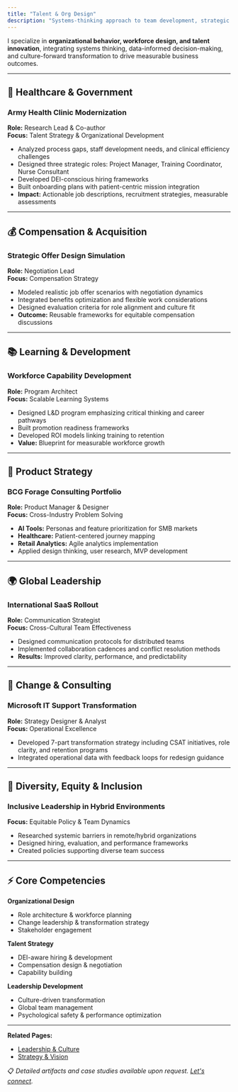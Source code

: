 ```yaml
---
title: "Talent & Org Design"
description: "Systems-thinking approach to team development, strategic alignment, and culture-forward transformation through organizational behavior and workforce design."
---
```


I specialize in **organizational behavior, workforce design, and talent innovation**, integrating systems thinking, data-informed decision-making, and culture-forward transformation to drive measurable business outcomes.

---

## 🏥 Healthcare & Government

### Army Health Clinic Modernization
**Role:** Research Lead & Co-author  
**Focus:** Talent Strategy & Organizational Development  

- Analyzed process gaps, staff development needs, and clinical efficiency challenges  
- Designed three strategic roles: Project Manager, Training Coordinator, Nurse Consultant  
- Developed DEI-conscious hiring frameworks  
- Built onboarding plans with patient-centric mission integration  
- **Impact:** Actionable job descriptions, recruitment strategies, measurable assessments  

---

## 💰 Compensation & Acquisition

### Strategic Offer Design Simulation
**Role:** Negotiation Lead  
**Focus:** Compensation Strategy  

- Modeled realistic job offer scenarios with negotiation dynamics  
- Integrated benefits optimization and flexible work considerations  
- Designed evaluation criteria for role alignment and culture fit  
- **Outcome:** Reusable frameworks for equitable compensation discussions  

---

## 📚 Learning & Development

### Workforce Capability Development
**Role:** Program Architect  
**Focus:** Scalable Learning Systems  

- Designed L&D program emphasizing critical thinking and career pathways  
- Built promotion readiness frameworks  
- Developed ROI models linking training to retention  
- **Value:** Blueprint for measurable workforce growth  

---

## 🚀 Product Strategy

### BCG Forage Consulting Portfolio
**Role:** Product Manager & Designer  
**Focus:** Cross-Industry Problem Solving  

- **AI Tools:** Personas and feature prioritization for SMB markets  
- **Healthcare:** Patient-centered journey mapping  
- **Retail Analytics:** Agile analytics implementation  
- Applied design thinking, user research, MVP development  

---

## 🌍 Global Leadership

### International SaaS Rollout
**Role:** Communication Strategist  
**Focus:** Cross-Cultural Team Effectiveness  

- Designed communication protocols for distributed teams  
- Implemented collaboration cadences and conflict resolution methods  
- **Results:** Improved clarity, performance, and predictability  

---

## 🔄 Change & Consulting

### Microsoft IT Support Transformation
**Role:** Strategy Designer & Analyst  
**Focus:** Operational Excellence  

- Developed 7-part transformation strategy including CSAT initiatives, role clarity, and retention programs  
- Integrated operational data with feedback loops for redesign guidance  

---

## 🤝 Diversity, Equity & Inclusion

### Inclusive Leadership in Hybrid Environments
**Focus:** Equitable Policy & Team Dynamics  

- Researched systemic barriers in remote/hybrid organizations  
- Designed hiring, evaluation, and performance frameworks  
- Created policies supporting diverse team success  

---

## ⚡ Core Competencies

**Organizational Design**
- Role architecture & workforce planning  
- Change leadership & transformation strategy  
- Stakeholder engagement  

**Talent Strategy**
- DEI-aware hiring & development  
- Compensation design & negotiation  
- Capability building  

**Leadership Development**
- Culture-driven transformation  
- Global team management  
- Psychological safety & performance optimization  

---

**Related Pages:**  
- [Leadership & Culture](/leadership)  
- [Strategy & Vision](/strategy)  

📋 *Detailed artifacts and case studies available upon request. [Let's connect](/contact).*
